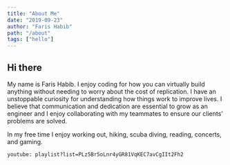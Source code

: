 ```yaml
---
title: "About Me"
date: "2019-09-23"
author: "Faris Habib"
path: "/about"
tags: ["hello"]
---
```


## Hi there

My name is Faris Habib. I enjoy coding for how you can virtually build anything without needing to worry about the cost of replication. I have an unstoppable curiosity for understanding how things work to improve lives. I believe that communication and dedication are essential to grow as an engineer and I enjoy collaborating with my teammates to ensure our clients’ problems are solved.

In my free time I enjoy working out, hiking, scuba diving, reading, concerts, and gaming.

`youtube: playlist?list=PLz5Br5oLnr4yGR81VqKEC7avCgIIt2Fh2`